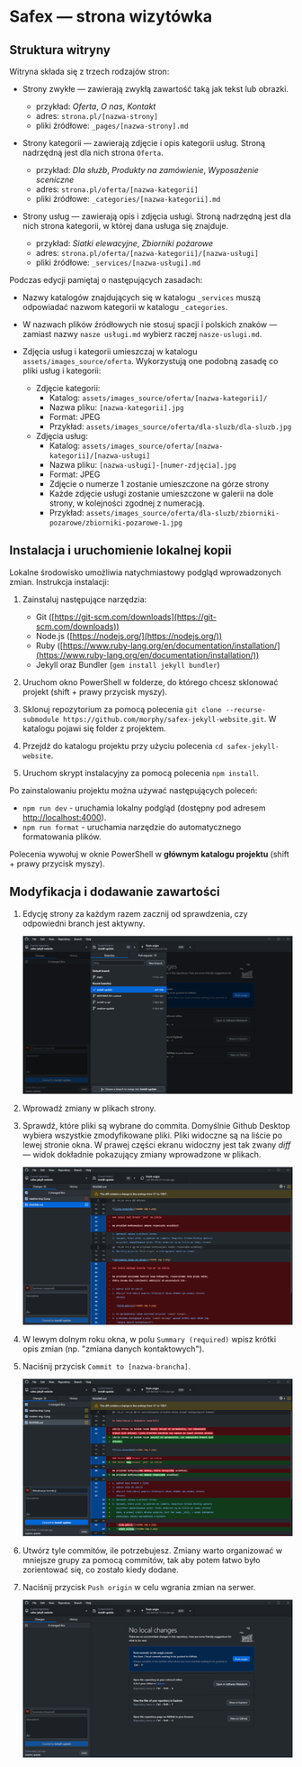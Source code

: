 # Safex — strona wizytówka

## Struktura witryny

Witryna składa się z trzech rodzajów stron:

- Strony zwykłe — zawierają zwykłą zawartość taką jak tekst lub obrazki.

  - przykład: _Oferta_, _O nas_, _Kontakt_
  - adres: `strona.pl/[nazwa-strony]`
  - pliki źródłowe: `_pages/[nazwa-strony].md`

- Strony kategorii — zawierają zdjęcie i opis kategorii usług. Stroną nadrzędną
  jest dla nich strona `Oferta`.

  - przykład: _Dla służb_, _Produkty na zamówienie_, _Wyposażenie sceniczne_
  - adres: `strona.pl/oferta/[nazwa-kategorii]`
  - pliki źródłowe: `_categories/[nazwa-kategorii].md`

- Strony usług — zawierają opis i zdjęcia usługi. Stroną nadrzędną jest dla nich
  strona kategorii, w której dana usługa się znajduje.

  - przykład: _Siatki elewacyjne_, _Zbiorniki pożarowe_
  - adres: `strona.pl/oferta/[nazwa-kategorii]/[nazwa-usługi]`
  - pliki źródłowe: `_services/[nazwa-usługi].md`

Podczas edycji pamiętaj o następujących zasadach:

- Nazwy katalogów znajdujących się w katalogu `_services` muszą odpowiadać
  nazwom kategorii w katalogu `_categories`.

- W nazwach plików źródłowych nie stosuj spacji i polskich znaków — zamiast
  nazwy `nasze usługi.md` wybierz raczej `nasze-uslugi.md`.

- Zdjęcia usług i kategorii umieszczaj w katalogu `assets/images_source/oferta`.
  Wykorzystują one podobną zasadę co pliki usług i kategorii:
  - Zdjęcie kategorii:
    - Katalog: `assets/images_source/oferta/[nazwa-kategorii]/`
    - Nazwa pliku: `[nazwa-kategorii].jpg`
    - Format: JPEG
    - Przykład: `assets/images_source/oferta/dla-sluzb/dla-sluzb.jpg`
  - Zdjęcia usług:
    - Katalog: `assets/images_source/oferta/[nazwa-kategorii]/[nazwa-usługi]`
    - Nazwa pliku: `[nazwa-usługi]-[numer-zdjęcia].jpg`
    - Format: JPEG
    - Zdjęcie o numerze 1 zostanie umieszczone na górze strony
    - Każde zdjęcie usługi zostanie umieszczone w galerii na dole strony, w
      kolejności zgodnej z numeracją.
    - Przykład:
      `assets/images_source/oferta/dla-sluzb/zbiorniki-pozarowe/zbiorniki-pozarowe-1.jpg`

## Instalacja i uruchomienie lokalnej kopii

Lokalne środowisko umożliwia natychmiastowy podgląd wprowadzonych zmian.
Instrukcja instalacji:

1. Zainstaluj następujące narzędzia:

   - Git ([https://git-scm.com/downloads](https://git-scm.com/downloads))
   - Node.js ([https://nodejs.org/](https://nodejs.org/))
   - Ruby
     ([https://www.ruby-lang.org/en/documentation/installation/](https://www.ruby-lang.org/en/documentation/installation/))
   - Jekyll oraz Bundler (`gem install jekyll bundler`)

2. Uruchom okno PowerShell w folderze, do którego chcesz sklonować projekt
   (shift + prawy przycisk myszy).
3. Sklonuj repozytorium za pomocą polecenia
   `git clone --recurse-submodule https://github.com/morphy/safex-jekyll-website.git`.
   W katalogu pojawi się folder z projektem.
4. Przejdź do katalogu projektu przy użyciu polecenia `cd safex-jekyll-website`.
5. Uruchom skrypt instalacyjny za pomocą polecenia `npm install`.

Po zainstalowaniu projektu można używać następujących poleceń:

- `npm run dev` - uruchamia lokalny podgląd (dostępny pod adresem
  [http://localhost:4000](http://localhost:4000)).
- `npm run format` - uruchamia narzędzie do automatycznego formatowania plików.

Polecenia wywołuj w oknie PowerShell w **głównym katalogu projektu** (shift +
prawy przycisk myszy).

## Modyfikacja i dodawanie zawartości

1. Edycję strony za każdym razem zacznij od sprawdzenia, czy odpowiedni branch
   jest aktywny.

   ![lista branchów](readme-img-1.png)

2. Wprowadź zmiany w plikach strony.
3. Sprawdź, które pliki są wybrane do commita. Domyślnie Github Desktop wybiera
   wszystkie zmodyfikowane pliki. Pliki widoczne są na liście po lewej stronie
   okna. W prawej części ekranu widoczny jest tak zwany _diff_ — widok dokładnie
   pokazujący zmiany wprowadzone w plikach.

   ![wybór plików](readme-img-2.png)

4. W lewym dolnym roku okna, w polu `Summary (required)` wpisz krótki opis zmian
   (np. "zmiana danych kontaktowych").
5. Naciśnij przycisk `Commit to [nazwa-brancha]`.

   ![dodawanie commita](readme-img-3.png)

6. Utwórz tyle commitów, ile potrzebujesz. Zmiany warto organizować w mniejsze
   grupy za pomocą commitów, tak aby potem łatwo było zorientować się, co
   zostało kiedy dodane.
7. Naciśnij przycisk `Push origin` w celu wgrania zmian na serwer.

   ![wgrywanie zmian na serwer](readme-img-4.png)
